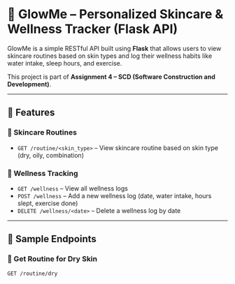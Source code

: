 # 🌸 GlowMe – Personalized Skincare & Wellness Tracker (Flask API)

GlowMe is a simple RESTful API built using **Flask** that allows users to view skincare routines based on skin types and log their wellness habits like water intake, sleep hours, and exercise.

This project is part of **Assignment 4 – SCD (Software Construction and Development)**.

---

## 🚀 Features

### 🌿 Skincare Routines
- `GET /routine/<skin_type>` – View skincare routine based on skin type (dry, oily, combination)

### 💪 Wellness Tracking
- `GET /wellness` – View all wellness logs
- `POST /wellness` – Add a new wellness log (date, water intake, hours slept, exercise done)
- `DELETE /wellness/<date>` – Delete a wellness log by date

---

## 🧪 Sample Endpoints

### 🔸 Get Routine for Dry Skin
```http
GET /routine/dry
